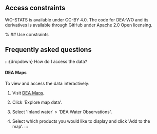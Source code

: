 ## Access constraints

WO-STATS is available under CC-BY 4.0. The code for DEA-WO and its derivatives is available through GitHub under Apache 2.0 Open licensing.

% ## Use constraints

## Frequently asked questions

:::{dropdown} How do I access the data?
#### DEA Maps

To view and access the data interactively:

1) Visit [DEA Maps](https://maps.dea.ga.gov.au).

2) Click 'Explore map data'.

3) Select 'Inland water' > 'DEA Water Observations'.

4) Select which products you would like to display and click 'Add to the map'.
:::

